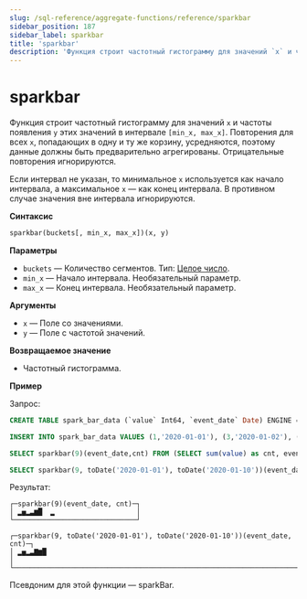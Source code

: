 ```yaml
---
slug: /sql-reference/aggregate-functions/reference/sparkbar
sidebar_position: 187
sidebar_label: sparkbar
title: 'sparkbar'
description: 'Функция строит частотный гистограмму для значений `x` и частоты появления `y` этих значений в интервале `[min_x, max_x]`.'
---
```



# sparkbar

Функция строит частотный гистограмму для значений `x` и частоты появления `y` этих значений в интервале `[min_x, max_x]`. Повторения для всех `x`, попадающих в одну и ту же корзину, усредняются, поэтому данные должны быть предварительно агрегированы. Отрицательные повторения игнорируются.

Если интервал не указан, то минимальное `x` используется как начало интервала, а максимальное `x` — как конец интервала. В противном случае значения вне интервала игнорируются.

**Синтаксис**

``` sql
sparkbar(buckets[, min_x, max_x])(x, y)
```

**Параметры**

- `buckets` — Количество сегментов. Тип: [Целое число](../../../sql-reference/data-types/int-uint.md).
- `min_x` — Начало интервала. Необязательный параметр.
- `max_x` — Конец интервала. Необязательный параметр.

**Аргументы**

- `x` — Поле со значениями.
- `y` — Поле с частотой значений.

**Возвращаемое значение**

- Частотный гистограмма.

**Пример**

Запрос:

``` sql
CREATE TABLE spark_bar_data (`value` Int64, `event_date` Date) ENGINE = MergeTree ORDER BY event_date;

INSERT INTO spark_bar_data VALUES (1,'2020-01-01'), (3,'2020-01-02'), (4,'2020-01-02'), (-3,'2020-01-02'), (5,'2020-01-03'), (2,'2020-01-04'), (3,'2020-01-05'), (7,'2020-01-06'), (6,'2020-01-07'), (8,'2020-01-08'), (2,'2020-01-11');

SELECT sparkbar(9)(event_date,cnt) FROM (SELECT sum(value) as cnt, event_date FROM spark_bar_data GROUP BY event_date);

SELECT sparkbar(9, toDate('2020-01-01'), toDate('2020-01-10'))(event_date,cnt) FROM (SELECT sum(value) as cnt, event_date FROM spark_bar_data GROUP BY event_date);
```

Результат:

``` text
┌─sparkbar(9)(event_date, cnt)─┐
│ ▂▅▂▃▆█  ▂                    │
└──────────────────────────────┘

┌─sparkbar(9, toDate('2020-01-01'), toDate('2020-01-10'))(event_date, cnt)─┐
│ ▂▅▂▃▇▆█                                                                  │
└──────────────────────────────────────────────────────────────────────────┘
```

Псевдоним для этой функции — sparkBar.
